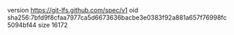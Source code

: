 version https://git-lfs.github.com/spec/v1
oid sha256:7bfd9f8cfaa7977ca5d6673636bacbe3e0383f92a881a657f76998fc5094bf44
size 16172
